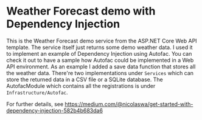 # Weather Forecast demo with Dependency Injection

This is the Weather Forecast demo service from the ASP.NET Core Web API template. The service itself just returns some demo weather data. I used it to implement an example of Dependency Injection using Autofac. You can check it out to have a sample how Autofac could be implemented in a Web API environment. As an example I added a save data function that stores all the weather data. There're two implementations under `Services` which can store the returned data in a CSV file or a SQLite database. The AutofacModule which contains all the registrations is under `Infrastructure/Autofac`.

For further details, see https://medium.com/@nicolaswa/get-started-with-dependency-injection-582b4b683da6
